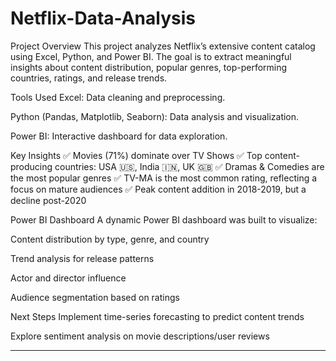 # Netflix-Data-Analysis

Project Overview
This project analyzes Netflix’s extensive content catalog using Excel, Python, and Power BI. The goal is to extract meaningful insights about content distribution, popular genres, top-performing countries, ratings, and release trends.

Tools Used
Excel: Data cleaning and preprocessing.

Python (Pandas, Matplotlib, Seaborn): Data analysis and visualization.

Power BI: Interactive dashboard for data exploration.

Key Insights
✅ Movies (71%) dominate over TV Shows ✅ Top content-producing countries: USA 🇺🇸, India 🇮🇳, UK 🇬🇧 ✅ Dramas & Comedies are the most popular genres ✅ TV-MA is the most common rating, reflecting a focus on mature audiences ✅ Peak content addition in 2018-2019, but a decline post-2020

Power BI Dashboard
A dynamic Power BI dashboard was built to visualize:

Content distribution by type, genre, and country

Trend analysis for release patterns

Actor and director influence

Audience segmentation based on ratings

Next Steps
Implement time-series forecasting to predict content trends

Explore sentiment analysis on movie descriptions/user reviews
________________________________________________________________________________



